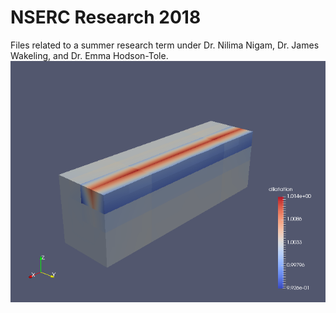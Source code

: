 # NSERC Research 2018
Files related to a summer research term under Dr. Nilima Nigam, Dr. James Wakeling, and Dr. Emma Hodson-Tole. 
![](https://github.com/mathmegan/NSERC_Research_2018/blob/master/Images/dilation1.png)
